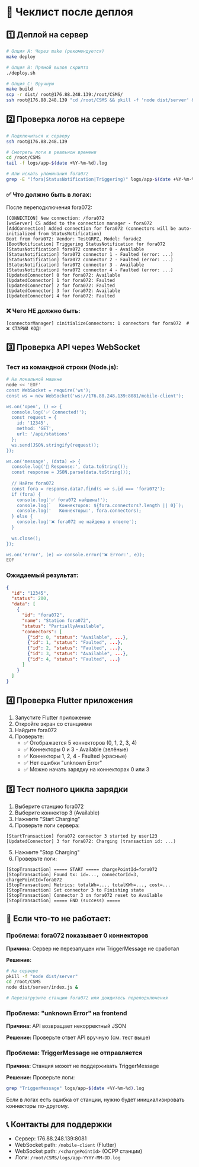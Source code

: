 # 🚀 Чеклист после деплоя

## 1️⃣ Деплой на сервер

```bash
# Опция A: Через make (рекомендуется)
make deploy

# Опция B: Прямой вызов скрипта
./deploy.sh

# Опция C: Вручную
make build
scp -r dist/ root@176.88.248.139:/root/CSMS/
ssh root@176.88.248.139 "cd /root/CSMS && pkill -f 'node dist/server' && nohup node dist/server/index.js > /dev/null 2>&1 &"
```

## 2️⃣ Проверка логов на сервере

```bash
# Подключиться к серверу
ssh root@176.88.248.139

# Смотреть логи в реальном времени
cd /root/CSMS
tail -f logs/app-$(date +%Y-%m-%d).log

# Или искать упоминания fora072
grep -E "(fora|StatusNotification|Triggering)" logs/app-$(date +%Y-%m-%d).log | tail -50
```

### ✅ Что должно быть в логах:

После переподключения fora072:

```
[CONNECTION] New connection: /fora072
[wsServer] CS added to the connection manager - fora072
[AddConnection] Added connection for fora072 (connectors will be auto-initialized from StatusNotification)
Boot from fora072: Vendor: TestGRPZ, Model: foradc2
[BootNotification] Triggering StatusNotification for fora072
[StatusNotification] fora072 connector 0 - Available
[StatusNotification] fora072 connector 1 - Faulted (error: ...)
[StatusNotification] fora072 connector 2 - Faulted (error: ...)
[StatusNotification] fora072 connector 3 - Available
[StatusNotification] fora072 connector 4 - Faulted (error: ...)
[UpdatedConnector] 0 for fora072: Available
[UpdatedConnector] 1 for fora072: Faulted
[UpdatedConnector] 2 for fora072: Faulted
[UpdatedConnector] 3 for fora072: Available
[UpdatedConnector] 4 for fora072: Faulted
```

### ❌ Чего НЕ должно быть:

```
[connectorManager] cinitializeConnectors: 1 connectors for fora072  # ❌ СТАРЫЙ КОД!
```

## 3️⃣ Проверка API через WebSocket

### Тест из командной строки (Node.js):

```bash
# На локальной машине
node << 'EOF'
const WebSocket = require('ws');
const ws = new WebSocket('ws://176.88.248.139:8081/mobile-client');

ws.on('open', () => {
  console.log('✅ Connected!');
  const request = {
    id: '12345',
    method: 'GET',
    url: '/api/stations'
  };
  ws.send(JSON.stringify(request));
});

ws.on('message', (data) => {
  console.log('📨 Response:', data.toString());
  const response = JSON.parse(data.toString());
  
  // Найти fora072
  const fora = response.data?.find(s => s.id === 'fora072');
  if (fora) {
    console.log('✅ fora072 найдена!');
    console.log(`   Коннекторов: ${fora.connectors?.length || 0}`);
    console.log('   Коннекторы:', fora.connectors);
  } else {
    console.log('❌ fora072 не найдена в ответе');
  }
  
  ws.close();
});

ws.on('error', (e) => console.error('❌ Error:', e));
EOF
```

### Ожидаемый результат:

```json
{
  "id": "12345",
  "status": 200,
  "data": [
    {
      "id": "fora072",
      "name": "Station fora072",
      "status": "PartiallyAvailable",
      "connectors": [
        {"id": 0, "status": "Available", ...},
        {"id": 1, "status": "Faulted", ...},
        {"id": 2, "status": "Faulted", ...},
        {"id": 3, "status": "Available", ...},
        {"id": 4, "status": "Faulted", ...}
      ]
    }
  ]
}
```

## 4️⃣ Проверка Flutter приложения

1. Запустите Flutter приложение
2. Откройте экран со станциями
3. Найдите fora072
4. Проверьте:
   - ✅ Отображается 5 коннекторов (0, 1, 2, 3, 4)
   - ✅ Коннекторы 0 и 3 - Available (зелёные)
   - ✅ Коннекторы 1, 2, 4 - Faulted (красные)
   - ✅ Нет ошибки "unknown Error"
   - ✅ Можно начать зарядку на коннекторах 0 или 3

## 5️⃣ Тест полного цикла зарядки

1. Выберите станцию fora072
2. Выберите коннектор 3 (Available)
3. Нажмите "Start Charging"
4. Проверьте логи сервера:
```
[StartTransaction] fora072 connector 3 started by user123
[UpdatedConnector] 3 for fora072: Charging (transaction id: ...)
```
5. Нажмите "Stop Charging"
6. Проверьте логи:
```
[StopTransaction] ===== START ===== chargePointId=fora072
[StopTransaction] Found tx: id=..., connectorId=3, chargePointId=fora072
[StopTransaction] Metrics: totalWh=..., totalKWh=..., cost=...
[StopTransaction] Set connector 3 to Finishing state
[StopTransaction] Connector 3 on fora072 reset to Available
[StopTransaction] ===== END (success) =====
```

## 🐛 Если что-то не работает:

### Проблема: fora072 показывает 0 коннекторов

**Причина:** Сервер не перезапущен или TriggerMessage не сработал

**Решение:**
```bash
# На сервере
pkill -f "node dist/server"
cd /root/CSMS
node dist/server/index.js &

# Перезагрузите станцию fora072 или дождитесь переподключения
```

### Проблема: "unknown Error" на frontend

**Причина:** API возвращает некорректный JSON

**Решение:** Проверьте ответ API вручную (см. тест выше)

### Проблема: TriggerMessage не отправляется

**Причина:** Станция может не поддерживать TriggerMessage

**Решение:** Проверьте логи:
```bash
grep "TriggerMessage" logs/app-$(date +%Y-%m-%d).log
```

Если в логах есть ошибка от станции, нужно будет инициализировать коннекторы по-другому.

## 📞 Контакты для поддержки

- Сервер: 176.88.248.139:8081
- WebSocket path: `/mobile-client` (Flutter)
- WebSocket path: `/<chargePointId>` (OCPP станции)
- Логи: `/root/CSMS/logs/app-YYYY-MM-DD.log`
